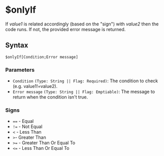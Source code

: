 # $onlyIf
If *value1* is related accordingly (based on the "sign") with *value2* then the code runs. If not, the provided error message is returned.

## Syntax
```
$onlyIf[Condition;Error message]
```

### Parameters
- `Condition` `(Type: String || Flag: Required)`: The condition to check (e.g. value1!=value2).
- `Error message` `(Type: String || Flag: Emptiable)`: The message to return when the condition isn't true.

### Signs
- `==` - Equal
- `!=` - Not Equal
- `<` - Less Than
- `>`- Greater Than
- `>=` - Greater Than Or Equal To
- `<=` - Less Than Or Equal To
